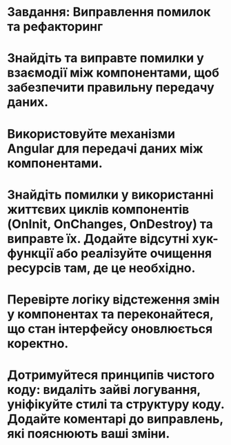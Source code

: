 
# Завдання: Виправлення помилок та рефакторинг

# Знайдіть та виправте помилки у взаємодії між компонентами, щоб забезпечити правильну передачу даних.

# Використовуйте механізми Angular для передачі даних між компонентами.

# Знайдіть помилки у використанні життєвих циклів компонентів (OnInit, OnChanges, OnDestroy) та виправте їх. Додайте відсутні хук-функції або реалізуйте очищення ресурсів там, де це необхідно.

# Перевірте логіку відстеження змін у компонентах та переконайтеся, що стан інтерфейсу оновлюється коректно.

# Дотримуйтеся принципів чистого коду: видаліть зайві логування, уніфікуйте стилі та структуру коду. Додайте коментарі до виправлень, які пояснюють ваші зміни.
